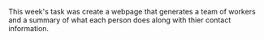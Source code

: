 This week's task was create a webpage that generates a team of workers and a summary of what each person does along with thier contact information.
